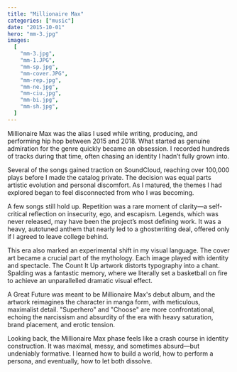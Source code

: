 ```yaml
---
title: "Millionaire Max"
categories: ["music"]
date: "2015-10-01"
hero: "mm-3.jpg"
images:
  [
    "mm-3.jpg",
    "mm-1.JPG",
    "mm-sp.jpg",
    "mm-cover.JPG",
    "mm-rep.jpg",
    "mm-ne.jpg",
    "mm-ciu.jpg",
    "mm-bi.jpg",
    "mm-sh.jpg",
  ]
---
```


Millionaire Max was the alias I used while writing, producing, and performing hip hop between 2015 and 2018. What started as genuine admiration for the genre quickly became an obsession. I recorded hundreds of tracks during that time, often chasing an identity I hadn’t fully grown into.

Several of the songs gained traction on SoundCloud, reaching over 100,000 plays before I made the catalog private. The decision was equal parts artistic evolution and personal discomfort. As I matured, the themes I had explored began to feel disconnected from who I was becoming.

A few songs still hold up. Repetition was a rare moment of clarity—a self-critical reflection on insecurity, ego, and escapism. Legends, which was never released, may have been the project’s most defining work. It was a heavy, autotuned anthem that nearly led to a ghostwriting deal, offered only if I agreed to leave college behind.

This era also marked an experimental shift in my visual language. The cover art became a crucial part of the mythology. Each image played with identity and spectacle. The Count It Up artwork distorts typography into a chant. Spalding was a fantastic memory, where we literally set a basketball on fire to achieve an unparallelled dramatic visual effect.

A Great Future was meant to be Millionaire Max's debut album, and the artwork reimagines the character in manga form, with meticulous, maximalist detail. "Superhero" and "Choose" are more confrontational, echoing the narcissism and absurdity of the era with heavy saturation, brand placement, and erotic tension.

Looking back, the Millionaire Max phase feels like a crash course in identity construction. It was maximal, messy, and sometimes absurd—but undeniably formative. I learned how to build a world, how to perform a persona, and eventually, how to let both dissolve.
